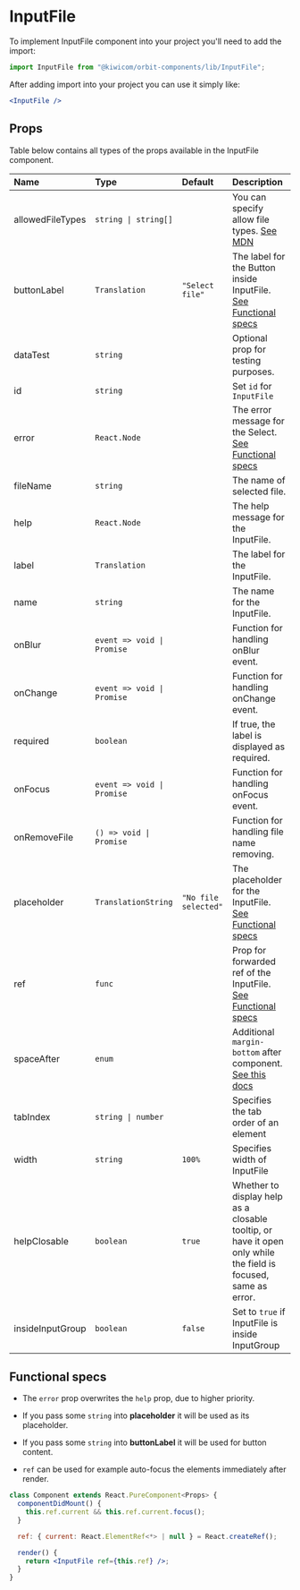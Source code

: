 # InputFile

To implement InputFile component into your project you'll need to add the import:

```jsx
import InputFile from "@kiwicom/orbit-components/lib/InputFile";
```

After adding import into your project you can use it simply like:

```jsx
<InputFile />
```

## Props

Table below contains all types of the props available in the InputFile component.

| Name             | Type                       | Default              | Description                                                                                                                                                    |
| :--------------- | :------------------------- | :------------------- | :------------------------------------------------------------------------------------------------------------------------------------------------------------- |
| allowedFileTypes | `string \| string[]`       |                      | You can specify allow file types. [See MDN](https://developer.mozilla.org/en-US/docs/Web/HTML/Element/input/file#Unique_file_type_specifiers)                  |
| buttonLabel      | `Translation`              | `"Select file"`      | The label for the Button inside InputFile. [See Functional specs](#functional-specs)                                                                           |
| dataTest         | `string`                   |                      | Optional prop for testing purposes.                                                                                                                            |
| id               | `string`                   |                      | Set `id` for `InputFile`                                                                                                                                       |
| error            | `React.Node`               |                      | The error message for the Select. [See Functional specs](#functional-specs)                                                                                    |
| fileName         | `string`                   |                      | The name of selected file.                                                                                                                                     |
| help             | `React.Node`               |                      | The help message for the InputFile.                                                                                                                            |
| label            | `Translation`              |                      | The label for the InputFile.                                                                                                                                   |
| name             | `string`                   |                      | The name for the InputFile.                                                                                                                                    |
| onBlur           | `event => void \| Promise` |                      | Function for handling onBlur event.                                                                                                                            |
| onChange         | `event => void \| Promise` |                      | Function for handling onChange event.                                                                                                                          |
| required         | `boolean`                  |                      | If true, the label is displayed as required.                                                                                                                   |
| onFocus          | `event => void \| Promise` |                      | Function for handling onFocus event.                                                                                                                           |
| onRemoveFile     | `() => void \| Promise`    |                      | Function for handling file name removing.                                                                                                                      |
| placeholder      | `TranslationString`        | `"No file selected"` | The placeholder for the InputFile. [See Functional specs](#functional-specs)                                                                                   |
| ref              | `func`                     |                      | Prop for forwarded ref of the InputFile. [See Functional specs](#functional-specs)                                                                             |
| spaceAfter       | `enum`                     |                      | Additional `margin-bottom` after component. [See this docs](https://github.com/kiwicom/orbit/tree/master/packages/orbit-components/src/common/getSpacingToken) |
| tabIndex         | `string \| number`         |                      | Specifies the tab order of an element                                                                                                                          |
| width            | `string`                   | `100%`               | Specifies width of InputFile                                                                                                                                   |
| helpClosable     | `boolean`                  | `true`               | Whether to display help as a closable tooltip, or have it open only while the field is focused, same as error.                                                 |
| insideInputGroup | `boolean`                  | `false`              | Set to `true` if InputFile is inside InputGroup                                                                                                                |

## Functional specs

- The `error` prop overwrites the `help` prop, due to higher priority.

- If you pass some `string` into **placeholder** it will be used as its placeholder.

- If you pass some `string` into **buttonLabel** it will be used for button content.

- `ref` can be used for example auto-focus the elements immediately after render.

```jsx
class Component extends React.PureComponent<Props> {
  componentDidMount() {
    this.ref.current && this.ref.current.focus();
  }

  ref: { current: React.ElementRef<*> | null } = React.createRef();

  render() {
    return <InputFile ref={this.ref} />;
  }
}
```
